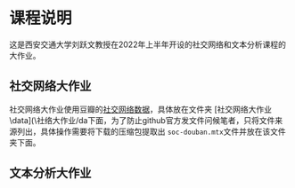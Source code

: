 # 课程说明

这是西安交通大学刘跃文教授在2022年上半年开设的社交网络和文本分析课程的大作业。

## 社交网络大作业

社交网络大作业使用豆瓣的[社交网络数据](https://networkrepository.com/soc-douban.php)，具体放在文件夹 [社交网络大作业\data](\\社络大作业/da下面，为了防止github官方发文件问候笔者，只将文件来源列出，具体操作需要将下载的压缩包提取出 `soc-douban.mtx`文件并放在该文件夹下面。

## 文本分析大作业
